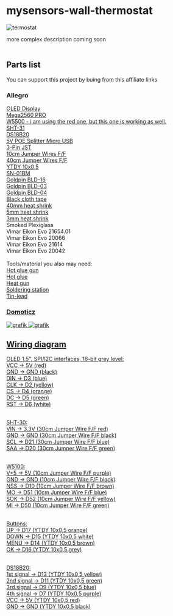 # mysensors-wall-thermostat
![termostat](https://github.com/damsma/mysensors-wall-thermostat/assets/45398732/1fbd411e-03d9-40ac-9807-f5e8a61b431c)


more complex description coming soon<br><br>

<h2>Parts list</h2>
You can support this project by buing from this affiliate links

<h3>Allegro</h3>
<a href="https://allegro.pl/oferta/oled-1-5-spi-i2c-16-bit-grey-level-3-3v-5v-7218185066?utm_medium=afiliacja&utm_source=ctr_2&utm_campaign=e6e5f411-eb7c-4e27-a007-f9e87bdd0fe4#">OLED Display</a><br>
<a href="https://allegro.pl/oferta/398-modul-mega2560-pro-ch340g-atmega2560-avr-zgodny-z-arduino-ide-14535527629?utm_medium=afiliacja&utm_source=ctr_2&utm_campaign=e6e5f411-eb7c-4e27-a007-f9e87bdd0fe4#">Mega2560 PRO</a><br>
<a href="https://allegro.pl/oferta/modul-ethernet-w5500-arduino-stm32-9215973758?utm_medium=afiliacja&utm_source=ctr_2&utm_campaign=e6e5f411-eb7c-4e27-a007-f9e87bdd0fe4#">W5500 - i am using the red one, but this one is working as well.</a><br>
<a href="https://allegro.pl/oferta/sht31-czujnik-temperatury-wilgotnosci-13274372477?utm_medium=afiliacja&utm_source=ctr_2&utm_campaign=e6e5f411-eb7c-4e27-a007-f9e87bdd0fe4#">SHT-31</a><br>
<a href="https://allegro.pl/oferta/czujnik-temperatury-ds18b20-5m-wodoodpor-termometr-13757503668?utm_medium=afiliacja&utm_source=ctr_2&utm_campaign=e6e5f411-eb7c-4e27-a007-f9e87bdd0fe4#">DS18B20</a><br>
<a href="https://allegro.pl/oferta/microconnect-poe-splitter-5v-2-4a-13482549617?utm_medium=afiliacja&utm_source=ctr_2&utm_campaign=e6e5f411-eb7c-4e27-a007-f9e87bdd0fe4#">5V POE Splitter Micro USB</a><br>
<a href="https://allegro.pl/oferta/zlacze-jst-sm-3-pin-2-54mm-konektor-kostka-zlaczka-12712195780?utm_medium=afiliacja&utm_source=ctr_2&utm_campaign=e6e5f411-eb7c-4e27-a007-f9e87bdd0fe4#">3-Pin JST</a><br>
<a href="https://allegro.pl/oferta/40x10cm-przewody-zworki-arduino-zensko-zenskie-10680377620?utm_medium=afiliacja&utm_source=ctr_2&utm_campaign=e6e5f411-eb7c-4e27-a007-f9e87bdd0fe4#">10cm Jumper Wires F/F</a><br>
<a href="https://allegro.pl/oferta/przewody-zensko-zenskie-40szt-30cm-kable-arduino-8428118016?utm_medium=afiliacja&utm_source=ctr_2&utm_campaign=e6e5f411-eb7c-4e27-a007-f9e87bdd0fe4#">40cm Jumper Wires F/F</a><br>
<a href="https://allegro.pl/oferta/przewod-kabel-instalacyjny-ytdy-10x0-5mm-1m-14102511141?utm_medium=afiliacja&utm_source=ctr_2&utm_campaign=e6e5f411-eb7c-4e27-a007-f9e87bdd0fe4#">YTDY 10x0,5</a><br>
<a href="https://allegro.pl/oferta/zaciskarka-praska-konektorow-samochodowych-molex-jst-amp-sn-01bm-0-08-0-5-14824220619?utm_medium=afiliacja&utm_source=ctr_2&utm_campaign=e6e5f411-eb7c-4e27-a007-f9e87bdd0fe4#">SN-01BM</a><br>
<a href="https://allegro.pl/oferta/gniazdo-na-goldpin-styki-bld-16-2-szt-2060-2-11597131052?utm_medium=afiliacja&utm_source=ctr_2&utm_campaign=e6e5f411-eb7c-4e27-a007-f9e87bdd0fe4#">Goldpin BLD-16</a><br>
<a href="https://allegro.pl/oferta/gniazdo-na-goldpin-styki-bld-03-5-szt-0102-5-11597097506?utm_medium=afiliacja&utm_source=ctr_2&utm_campaign=e6e5f411-eb7c-4e27-a007-f9e87bdd0fe4#">Goldpin BLD-03</a><br>
<a href="https://allegro.pl/oferta/gniazdo-na-goldpin-styki-bld-04-5-szt-0103-5-11597106806?utm_medium=afiliacja&utm_source=ctr_2&utm_campaign=e6e5f411-eb7c-4e27-a007-f9e87bdd0fe4#">Goldpin BLD-04</a><br>
<a href="https://allegro.pl/oferta/tasma-izolacyjna-tesa-mocna-odporna-parciana-materialowa-czarna-15m-10559057375?utm_medium=afiliacja&utm_source=ctr_2&utm_campaign=e6e5f411-eb7c-4e27-a007-f9e87bdd0fe4#">Black cloth tape</a><br>
<a href="https://allegro.pl/oferta/rura-termokurczliwa-z-klejem-rpk-40-12-1m-czarny-12563045474?utm_medium=afiliacja&utm_source=ctr_2&utm_campaign=e6e5f411-eb7c-4e27-a007-f9e87bdd0fe4#">40mm heat shrink</a><br>
<a href="https://allegro.pl/oferta/rurka-termokurczliwa-czarna-fi-5mm-1-metr-14067184453?utm_medium=afiliacja&utm_source=ctr_2&utm_campaign=e6e5f411-eb7c-4e27-a007-f9e87bdd0fe4#">5mm heat shrink</a><br>
<a href="https://allegro.pl/oferta/rurka-rurki-koszulki-termokurczliwe-3mm-czarne-1m-14176099509?utm_medium=afiliacja&utm_source=ctr_2&utm_campaign=e6e5f411-eb7c-4e27-a007-f9e87bdd0fe4#">3mm heat shrink</a><br>
Smoked Plexiglass<br>
Vimar Eikon Evo 21654.01<br>
Vimar Eikon Evo 20066<br>
Vimar Eikon Evo 21614<br>
Vimar Eikon Evo 20042<br>
<br>
Tools/material you also may need:<br>
<a href="https://allegro.pl/oferta/pistolet-klejarka-do-kleju-78w-na-cieplo-klej-13141685226?utm_medium=afiliacja&utm_source=ctr_2&utm_campaign=e6e5f411-eb7c-4e27-a007-f9e87bdd0fe4#">Hot glue gun</a><br>
<a href="https://allegro.pl/oferta/klej-do-pistoletu-na-cieplo-10st-7mm-przezroczysty-14648241742?utm_medium=afiliacja&utm_source=ctr_2&utm_campaign=e6e5f411-eb7c-4e27-a007-f9e87bdd0fe4#">Hot glue</a><br>
<a href="https://allegro.pl/oferta/opalarka-elektryczna-1750w-600-c-230v-2-stopniowa-black-decker-kx1650-14555491171?utm_medium=afiliacja&utm_source=ctr_2&utm_campaign=e6e5f411-eb7c-4e27-a007-f9e87bdd0fe4#">Heat gun</a><br>
<a href="https://allegro.pl/oferta/stacja-lutownicza-wep-937d-60w-200-c-480-c-10174385348?utm_medium=afiliacja&utm_source=ctr_2&utm_campaign=e6e5f411-eb7c-4e27-a007-f9e87bdd0fe4#">Soldering station</a><br>
<a href="https://allegro.pl/oferta/cyna-lutowie-sn60pb40-z-topnikiem-16g-1-mm-cynel-14251521813?utm_medium=afiliacja&utm_source=ctr_2&utm_campaign=e6e5f411-eb7c-4e27-a007-f9e87bdd0fe4#">Tin-lead</a><br>
<a href="https://allegro.pl/oferta/switch-poe-8x-poe-2x-uplink-10-100mbps-120w-poe-do-kamer-poe-14764379171?utm_medium=afiliacja&utm_source=ctr_2&utm_campaign=e6e5f411-eb7c-4e27-a007-f9e87bdd0fe4#>PoE Switch</a><br>

<h2>Screenshots</h2>
<h3>Home Assistant</h3>

![grafik](https://user-images.githubusercontent.com/45398732/204623008-7a077056-5cc6-44b4-a956-9ec1a31a5fc1.png)

<h3>Domoticz</h3>

![grafik](https://user-images.githubusercontent.com/45398732/204621900-5fa87f26-3f23-46d6-b87d-4fd7a6a75c5f.png)
![grafik](https://user-images.githubusercontent.com/45398732/204622015-3d09dd9c-9d6c-4e16-b8c0-beaf6bfd64e9.png)



<h2>Wiring diagram</h2>

OLED 1.5", SPI/I2C interfaces, 16-bit grey level:<br>
VCC		->	5V (red)<br>
GND		->  GND (black)<br>
DIN		->	D3 (blue)<br>
CLK     ->	D2 (yellow)<br>
CS      ->	D4 (orange)<br>
DC      ->	D5 (green)<br>
RST     ->	D6 (white)<br><br>

SHT-30:<br>
VIN     ->	3.3V (30cm Jumper Wire F/F red)<br>
GND     ->	GND (30cm Jumper Wire F/F black)<br>
SCL     ->	D21 (30cm Jumper Wire F/F blue)<br>
SAA     ->	D20 (30cm Jumper Wire F/F green)<br><br>

W5100:<br>
V+5     ->	5V (10cm Jumper Wire F/F purple)<br>
GND     ->	GND (10cm Jumper Wire F/F black)<br>
NSS     ->	D10 (10cm Jumper Wire F/F brown)<br>
MO      ->	D51 (10cm Jumper Wire F/F blue)<br>
SOK     ->	D52 (10cm Jumper Wire F/F yellow)<br>
MI      ->	D50 (10cm Jumper Wire F/F green)<br><br>

Buttons:<br>
UP		->	D17 (YTDY 10x0,5 orange)<br>
DOWN	->	D15 (YTDY 10x0,5 white)<br>
MENU	->	D14 (YTDY 10x0,5 brown)<br>
OK		->	D16 (YTDY 10x0,5 grey)<br><br>

DS18B20:<br>
1st signal  ->	D13 (YTDY 10x0,5 yellow)<br>
2nd	signal  ->	D11 (YTDY 10x0,5 green)<br>
3rd signal  ->	D9 (YTDY 10x0,5 blue)<br>
4th signal  ->	D7 (YTDY 10x0,5 purple)<br>
VCC		      ->	5V (YTDY 10x0,5 red)<br>
GND		      ->  GND (YTDY 10x0,5 black)<br>

